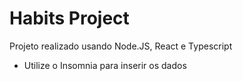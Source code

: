 # Habits Project


Projeto realizado usando Node.JS, React e Typescript

- Utilize o Insomnia para inserir os dados
